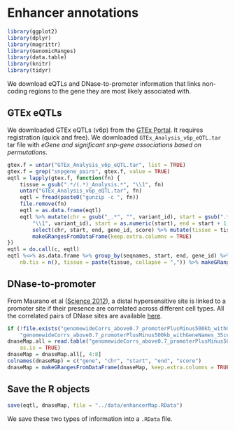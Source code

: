 Enhancer annotations
====================

``` r
library(ggplot2)
library(dplyr)
library(magrittr)
library(GenomicRanges)
library(data.table)
library(knitr)
library(tidyr)
```

We download eQTLs and DNase-to-promoter information that links non-coding regions to the gene they are most likely associated with.

GTEx eQTLs
----------

We downloaded GTEx eQTLs (v6p) from the [GTEx Portal](http://gtexportal.org/home/datasets). It requires registration (quick and free). We downloaded `GTEx_Analysis_v6p_eQTL.tar` tar file with *eGene and significant snp-gene associations based on permutations*.

``` r
gtex.f = untar("GTEx_Analysis_v6p_eQTL.tar", list = TRUE)
gtex.f = grep("snpgene_pairs", gtex.f, value = TRUE)
eqtl = lapply(gtex.f, function(fn) {
    tissue = gsub(".*/(.*)_Analysis.*", "\\1", fn)
    untar("GTEx_Analysis_v6p_eQTL.tar", fn)
    eqtl = fread(paste0("gunzip -c ", fn))
    file.remove(fn)
    eqtl = as.data.frame(eqtl)
    eqtl %>% mutate(chr = gsub("_.*", "", variant_id), start = gsub(".*_([0-9]+)_.*", 
        "\\1", variant_id), start = as.numeric(start), end = start + 1, score = -log10(pval_beta)) %>% 
        select(chr, start, end, gene_id, score) %>% mutate(tissue = tissue) %>% 
        makeGRangesFromDataFrame(keep.extra.columns = TRUE)
})
eqtl = do.call(c, eqtl)
eqtl %<>% as.data.frame %>% group_by(seqnames, start, end, gene_id) %>% summarize(score = mean(score), 
    nb.tis = n(), tissue = paste(tissue, collapse = ",")) %>% makeGRangesFromDataFrame(keep.extra.columns = TRUE)
```

DNase-to-promoter
-----------------

From Maurano et al ([Science 2012](http://www.sciencemag.org/content/337/6099/1190.full)), a distal hypersensitive site is linked to a promoter site if their presence are correlated across different cell types. All the correlated pairs of DNase sites are available [here](http://www.uwencode.org/proj/Science_Maurano_Humbert_et_al/data/genomewideCorrs_above0.7_promoterPlusMinus500kb_withGeneNames_35celltypeCategories.bed8.gz).

``` r
if (!file.exists("genomewideCorrs_above0.7_promoterPlusMinus500kb_withGeneNames_35celltypeCategories.bed8.gz")) download.file("http://www.uwencode.org/proj/Science_Maurano_Humbert_et_al/data/genomewideCorrs_above0.7_promoterPlusMinus500kb_withGeneNames_35celltypeCategories.bed8.gz", 
    "genomewideCorrs_above0.7_promoterPlusMinus500kb_withGeneNames_35celltypeCategories.bed8.gz")
dnaseMap.all = read.table("genomewideCorrs_above0.7_promoterPlusMinus500kb_withGeneNames_35celltypeCategories.bed8.gz", 
    as.is = TRUE)
dnaseMap = dnaseMap.all[, 4:8]
colnames(dnaseMap) = c("gene", "chr", "start", "end", "score")
dnaseMap = makeGRangesFromDataFrame(dnaseMap, keep.extra.columns = TRUE)
```

Save the R objects
------------------

``` r
save(eqtl, dnaseMap, file = "../data/enhancerMap.RData")
```

We save these two types of information into a `.RData` file.
